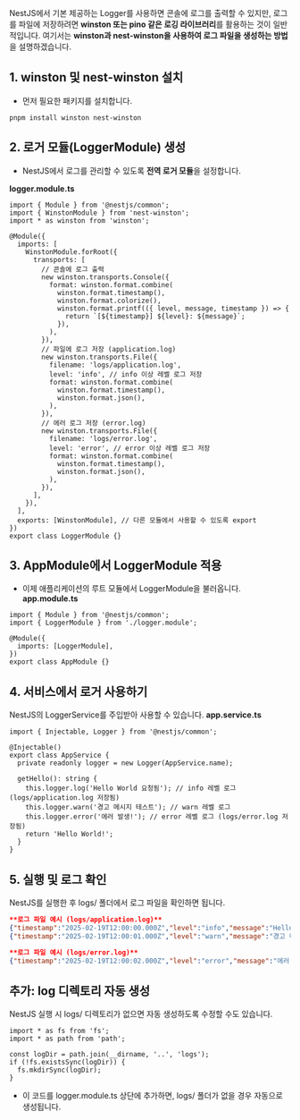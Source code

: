 NestJS에서 기본 제공하는 Logger를 사용하면 콘솔에 로그를 출력할 수 있지만, 로그를 파일에 저장하려면 **winston 또는 pino 같은 로깅 라이브러리**를 활용하는 것이 일반적입니다. 여기서는 **winston과 nest-winston을 사용하여 로그 파일을 생성하는 방법**을 설명하겠습니다.

## **1. winston 및 nest-winston 설치**
- 먼저 필요한 패키지를 설치합니다.

```
pnpm install winston nest-winston
```

## **2. 로거 모듈(LoggerModule) 생성**
- NestJS에서 로그를 관리할 수 있도록 **전역 로거 모듈**을 설정합니다.

**logger.module.ts**
```node
import { Module } from '@nestjs/common';
import { WinstonModule } from 'nest-winston';
import * as winston from 'winston';

@Module({
  imports: [
    WinstonModule.forRoot({
      transports: [
        // 콘솔에 로그 출력
        new winston.transports.Console({
          format: winston.format.combine(
            winston.format.timestamp(),
            winston.format.colorize(),
            winston.format.printf(({ level, message, timestamp }) => {
              return `[${timestamp}] ${level}: ${message}`;
            }),
          ),
        }),
        // 파일에 로그 저장 (application.log)
        new winston.transports.File({
          filename: 'logs/application.log',
          level: 'info', // info 이상 레벨 로그 저장
          format: winston.format.combine(
            winston.format.timestamp(),
            winston.format.json(),
          ),
        }),
        // 에러 로그 저장 (error.log)
        new winston.transports.File({
          filename: 'logs/error.log',
          level: 'error', // error 이상 레벨 로그 저장
          format: winston.format.combine(
            winston.format.timestamp(),
            winston.format.json(),
          ),
        }),
      ],
    }),
  ],
  exports: [WinstonModule], // 다른 모듈에서 사용할 수 있도록 export
})
export class LoggerModule {}
```

## **3. AppModule에서 LoggerModule 적용**
- 이제 애플리케이션의 루트 모듈에서 LoggerModule을 불러옵니다.
**app.module.ts**
```node
import { Module } from '@nestjs/common';
import { LoggerModule } from './logger.module';

@Module({
  imports: [LoggerModule],
})
export class AppModule {}
```

## **4. 서비스에서 로거 사용하기**
NestJS의 LoggerService를 주입받아 사용할 수 있습니다.
**app.service.ts**
```node
import { Injectable, Logger } from '@nestjs/common';

@Injectable()
export class AppService {
  private readonly logger = new Logger(AppService.name);

  getHello(): string {
    this.logger.log('Hello World 요청됨'); // info 레벨 로그 (logs/application.log 저장됨)
    this.logger.warn('경고 메시지 테스트'); // warn 레벨 로그
    this.logger.error('에러 발생!'); // error 레벨 로그 (logs/error.log 저장됨)
    return 'Hello World!';
  }
}
```

## **5. 실행 및 로그 확인**

NestJS를 실행한 후 logs/ 폴더에서 로그 파일을 확인하면 됩니다.
```json
**로그 파일 예시 (logs/application.log)**
{"timestamp":"2025-02-19T12:00:00.000Z","level":"info","message":"Hello World 요청됨"}
{"timestamp":"2025-02-19T12:00:01.000Z","level":"warn","message":"경고 메시지 테스트"}

```

```json
**로그 파일 예시 (logs/error.log)**
{"timestamp":"2025-02-19T12:00:02.000Z","level":"error","message":"에러 발생!"}

```

## **추가: log 디렉토리 자동 생성**
NestJS 실행 시 logs/ 디렉토리가 없으면 자동 생성하도록 수정할 수도 있습니다.

```node
import * as fs from 'fs';
import * as path from 'path';

const logDir = path.join(__dirname, '..', 'logs');
if (!fs.existsSync(logDir)) {
  fs.mkdirSync(logDir);
}
```
- 이 코드를 logger.module.ts 상단에 추가하면, logs/ 폴더가 없을 경우 자동으로 생성됩니다.

